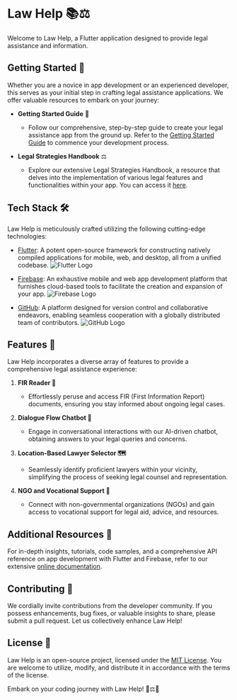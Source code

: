 # Law Help 📚⚖️

Welcome to Law Help, a Flutter application designed to provide legal assistance and information.

## Getting Started 🚀

Whether you are a novice in app development or an experienced developer, this serves as your initial step in crafting legal assistance applications. We offer valuable resources to embark on your journey:

- **Getting Started Guide** 📝
  - Follow our comprehensive, step-by-step guide to create your legal assistance app from the ground up. Refer to the [Getting Started Guide](https://docs.flutter.dev/get-started/codelab) to commence your development process.

- **Legal Strategies Handbook** ⚖️
  - Explore our extensive Legal Strategies Handbook, a resource that delves into the implementation of various legal features and functionalities within your app. You can access it [here](https://docs.flutter.dev/cookbook).

## Tech Stack 🛠️

Law Help is meticulously crafted utilizing the following cutting-edge technologies:

- [Flutter](https://flutter.dev/): A potent open-source framework for constructing natively compiled applications for mobile, web, and desktop, all from a unified codebase.
  ![Flutter Logo](https://example.com/flutter-logo.png)

- [Firebase](https://firebase.google.com/): An exhaustive mobile and web app development platform that furnishes cloud-based tools to facilitate the creation and expansion of your app.
  ![Firebase Logo](https://example.com/firebase-logo.png)

- [GitHub](https://github.com/): A platform designed for version control and collaborative endeavors, enabling seamless cooperation with a globally distributed team of contributors.
  ![GitHub Logo](https://example.com/github-logo.png)


## Features 🌟

Law Help incorporates a diverse array of features to provide a comprehensive legal assistance experience:

1. **FIR Reader 📜**
   - Effortlessly peruse and access FIR (First Information Report) documents, ensuring you stay informed about ongoing legal cases.

2. **Dialogue Flow Chatbot 🤖**
   - Engage in conversational interactions with our AI-driven chatbot, obtaining answers to your legal queries and concerns.

3. **Location-Based Lawyer Selector 🗺️**
   - Seamlessly identify proficient lawyers within your vicinity, simplifying the process of seeking legal counsel and representation.

4. **NGO and Vocational Support 🤝**
   - Connect with non-governmental organizations (NGOs) and gain access to vocational support for legal aid, advice, and resources.

## Additional Resources 📖

For in-depth insights, tutorials, code samples, and a comprehensive API reference on app development with Flutter and Firebase, refer to our extensive [online documentation](https://docs.flutter.dev/).

## Contributing 🤝

We cordially invite contributions from the developer community. If you possess enhancements, bug fixes, or valuable insights to share, please submit a pull request. Let us collectively enhance Law Help!

## License 📜

Law Help is an open-source project, licensed under the [MIT License](LICENSE). You are welcome to utilize, modify, and distribute it in accordance with the terms of the license.

Embark on your coding journey with Law Help! 🚀⚖️📱
